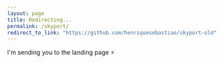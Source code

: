 ```yaml
---
layout: page
title: Redirecting...
permalink: /skyport/
redirect_to_link: "https://github.com/henriquesebastiao/skyport-old"
---
```


I'm sending you to the landing page ⚡